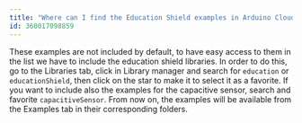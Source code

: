 ```yaml
---
title: "Where can I find the Education Shield examples in Arduino Cloud editor?"
id: 360017098859
---
```


These examples are not included by default, to have easy access to them in the list we have to include the education shield libraries. In order to do this, go to the Libraries tab, click in Library manager and search for `education` or `educationShield`, then click on the star to make it to select it as a favorite. If you want to include also the examples for the capacitive sensor, search and favorite `capacitiveSensor`. From now on, the examples will be available from the Examples tab in their corresponding folders.
